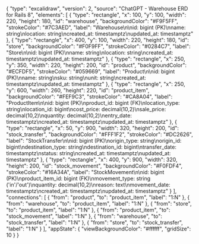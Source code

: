 {
  "type": "excalidraw",
  "version": 2,
  "source": "ChatGPT - Warehouse ERD for Rails 8",
  "elements": [
    {
      "type": "rectangle",
      "x": 100,
      "y": 100,
      "width": 220,
      "height": 180,
      "id": "warehouse",
      "backgroundColor": "#F9F5FF",
      "strokeColor": "#7C3AED",
      "label": "Warehouse\n\nid: bigint (PK)\nname: string\nlocation: string\ncreated_at: timestamptz\nupdated_at: timestamptz"
    },
    {
      "type": "rectangle",
      "x": 400,
      "y": 100,
      "width": 220,
      "height": 180,
      "id": "store",
      "backgroundColor": "#F0F9FF",
      "strokeColor": "#0284C7",
      "label": "Store\n\nid: bigint (PK)\nname: string\nlocation: string\ncreated_at: timestamptz\nupdated_at: timestamptz"
    },
    {
      "type": "rectangle",
      "x": 250,
      "y": 350,
      "width": 220,
      "height": 200,
      "id": "product",
      "backgroundColor": "#ECFDF5",
      "strokeColor": "#059669",
      "label": "Product\n\nid: bigint (PK)\nname: string\nsku: string\nunit: string\ncreated_at: timestamptz\nupdated_at: timestamptz"
    },
    {
      "type": "rectangle",
      "x": 250,
      "y": 600,
      "width": 260,
      "height": 220,
      "id": "product_item",
      "backgroundColor": "#FEF9C3",
      "strokeColor": "#CA8A04",
      "label": "ProductItem\n\nid: bigint (PK)\nproduct_id: bigint (FK)\nlocation_type: string\nlocation_id: bigint\ncost_price: decimal(10,2)\nsale_price: decimal(10,2)\nquantity: decimal(10,2)\nentry_date: timestamptz\ncreated_at: timestamptz\nupdated_at: timestamptz"
    },
    {
      "type": "rectangle",
      "x": 50,
      "y": 900,
      "width": 320,
      "height": 200,
      "id": "stock_transfer",
      "backgroundColor": "#FFF1F2",
      "strokeColor": "#DC2626",
      "label": "StockTransfer\n\nid: bigint (PK)\norigin_type: string\norigin_id: bigint\ndestination_type: string\ndestination_id: bigint\ntransfer_date: timestamptz\nstatus: string\ncreated_at: timestamptz\nupdated_at: timestamptz"
    },
    {
      "type": "rectangle",
      "x": 400,
      "y": 900,
      "width": 320,
      "height": 200,
      "id": "stock_movement",
      "backgroundColor": "#F0FDF4",
      "strokeColor": "#16A34A",
      "label": "StockMovement\n\nid: bigint (PK)\nproduct_item_id: bigint (FK)\nmovement_type: string ('in'/'out')\nquantity: decimal(10,2)\nreason: text\nmovement_date: timestamptz\ncreated_at: timestamptz\nupdated_at: timestamptz"
    }
  ],
  "connections": [
    {
      "from": "product",
      "to": "product_item",
      "label": "1:N"
    },
    {
      "from": "warehouse",
      "to": "product_item",
      "label": "1:N"
    },
    {
      "from": "store",
      "to": "product_item",
      "label": "1:N"
    },
    {
      "from": "product_item",
      "to": "stock_movement",
      "label": "1:N"
    },
    {
      "from": "warehouse",
      "to": "stock_transfer",
      "label": "1:N"
    },
    {
      "from": "store",
      "to": "stock_transfer",
      "label": "1:N"
    }
  ],
  "appState": {
    "viewBackgroundColor": "#ffffff",
    "gridSize": 10
  }
}